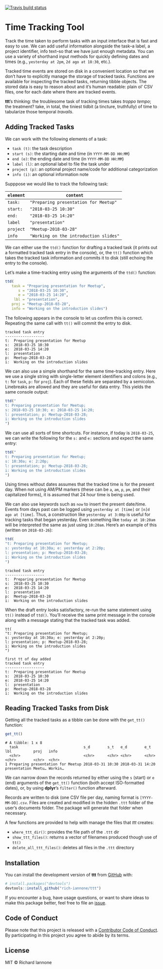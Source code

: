 
<!-- README.md is generated from README.Rmd. Please edit that file -->

[![Travis build
status](https://travis-ci.org/rich-iannone/ttt.svg?branch=master)](https://travis-ci.org/rich-iannone/ttt)

# Time Tracking Tool

Track the time taken to perform tasks with an input interface that is
fast and easy to use. We can add useful information alongside the task–a
label, a project identifier, info text–so that we have just enough
metadata. You can use a variety of shorthand input methods for quickly
defining dates and times (e.g., `yesterday at 2pm`, `2d ago at 18:30`,
etc.).

Tracked time events are stored on disk in a convenient location so that
we don’t have to explicitly manage the storage of tracked tasks.
Functions are available for inspecting the tracked tasks, returning
tibble objects. The stored data is easy to reason about and it’s human
readable: plain ol’ CSV files, one for each date where there are tracked
events.

**ttt**’s thinking: the troublesome task of tracking times takes *troppo
tempo*; the treatment? take, in total, the tiniest tidbit (a tincture,
truthfully) of time to tabularize those temporal *travails*.

## Adding Tracked Tasks

We can work with the following elements of a task:

  - `task (t)`: the task description
  - `start (s)`: the starting date and time (in `YYYY-MM-DD HH:MM`)
  - `end (e)`: the ending date and time (in `YYYY-MM-DD HH:MM`)
  - `label (l)`: an optional label to file the task under
  - `project (p)`: an optional project name/code for additional
    categorization
  - `info (i)`: an optional information note

Supppose we would like to track the following task:

| `element` | `content`                              |
| --------- | -------------------------------------- |
| `task:`   | `"Preparing presentation for Meetup"`  |
| `start:`  | `"2018-03-25 10:30"`                   |
| `end:`    | `"2018-03-25 14:20"`                   |
| `label`   | `"presentation"`                       |
| `project` | `"Meetup-2018-03-28"`                  |
| `info`    | `"Working on the introduction slides"` |

We can either use the `ttd()` function for drafting a tracked task (it
prints out a formatted tracked task entry in the console), or, the
`tt()` function which takes the tracked task information and commits it
to disk (still echoing the entry to the console).

Let’s make a time-tracking entry using the arguments of the `ttd()`
function:

``` r
ttd(
   task = "Preparing presentation for Meetup",
      s = "2018-03-25 10:30",
      e = "2018-03-25 14:20",
    lbl = "presentation",
   proj = "Meetup-2018-03-28",
   info = "Working on the introduction slides")
```

The following appears in the console to let us confirm this is correct.
Repeating the same call with `tt()` will commit the entry to disk.

    tracked task entry
    ------------------
    t:  Preparing presentation for Meetup
    s:  2018-03-25 10:30
    e:  2018-03-25 14:20
    l:  presentation
    p:  Meetup-2018-03-28
    i:  Working on the introduction slides

We can also use a simple shorthand for the same time-tracking entry.
Here we use a single string with single-letter element identifiers and
colons (e.g., `t:` for `task`, `p:` for `proj`). Each of these fields
are separated by a semicolon. Linebreaks are allowed and they are useful
for data entry. This yields the same console output:

``` r
ttd("
t: Preparing presentation for Meetup;
s: 2018-03-25 10:30; e: 2018-03-25 14:20;
l: presentation; p: Meetup-2018-03-28;
i: Working on the introduction slides
")
```

We can use all sorts of time shortcuts. For instance, if today is
`2018-03-25`, we can write the following for the `s:` and `e:` sections
and expect the same entry:

``` r
ttd("
t: Preparing presentation for Meetup;
s: 10:30a; e: 2:20p;
l: presentation; p: Meetup-2018-03-28;
i: Working on the introduction slides
")
```

Using times without dates assumes that the tracked time is for the
present day. When not using AM/PM markers (these can be `a`, `am`, `p`,
`pm`, and their capitalized forms), it is assumed that 24 hour time is
being used.

We can also use keywords such as `now` to insert the present date/time.
Events from days past can be logged using `yesterday at [time]` or `[n]d
ago at [time]`. Thus, a construction like `yesterday at 3:00p` is useful
for tracking tasks that began yesterday. Even something like `today
at 10:20am` will be interpreted the same as just using `10:20am`. Here’s
an example of this (written on `2018-03-26`):

``` r
ttd(
"t: Preparing presentation for Meetup;
s: yesterday at 10:30a; e: yesterday at 2:20p;
l: presentation; p: Meetup-2018-03-28;
i: Working on the introduction slides
")
```

    tracked task entry
    ------------------
    t:  Preparing presentation for Meetup
    s:  2018-03-25 10:30
    e:  2018-03-25 14:20
    l:  presentation
    p:  Meetup-2018-03-28
    i:  Working on the introduction slides

When the draft entry looks satisfactory, re-run the same statement using
`tt()` instead of `ttd()`. You’ll receive the same print message in the
console along with a message stating that the tracked task was added.

``` {r
tt(
"t: Preparing presentation for Meetup;
s: yesterday at 10:30a; e: yesterday at 2:20p;
l: presentation; p: Meetup-2018-03-28;
i: Working on the introduction slides
")
```

    first tt of day added
    tracked task entry
    ------------------
    t:  Preparing presentation for Meetup
    s:  2018-03-25 10:30
    e:  2018-03-25 14:20
    l:  presentation
    p:  Meetup-2018-03-28
    i:  Working on the introduction slides

## Reading Tracked Tasks from Disk

Getting all the tracked tasks as a tibble can be done with the
`get_tt()` function:

``` r
get_tt()
```

    # A tibble: 1 x 8
      task                              s_d        s_t   e_d        e_t   lbl          proj   info   
      <chr>                             <chr>      <chr> <chr>      <chr> <chr>        <chr>  <chr>  
    1 Preparing presentation for Meetup 2018-03-31 10:30 2018-03-31 14:20 presentation Meetu… Workin…

We can narrow down the records returned by either using the `s` (start)
or `e` (end) arguments of the `get_tt()` function (both accept
ISO-formatted dates), or, by using **dplyr**’s `filter()` function
afterward.

Records are written to disk (one CSV file per day, naming format is
`[YYYY-MM-DD].csv`. Files are created and modified in the hidden `.ttt`
folder of the user’s documents folder. The package will generate that
folder when necessary.

A few functions are provided to help with manage the files that *ttt*
creates:

  - `where_ttt_dir()`: provides the file path of the `.ttt` dir
  - `show_ttt_files()`: returns a vector of filenames produced though
    use of `tt()`
  - `delete_all_ttt_files()`: deletes all files in the `.ttt` directory

## Installation

You can install the development version of **ttt** from
[GitHub](https://github.com/) with:

``` r
# install.packages("devtools")
devtools::install_github("rich-iannone/ttt")
```

If you encounter a bug, have usage questions, or want to share ideas to
make this package better, feel free to file an
[issue](https://github.com/rich-iannone/ttt/issues).

## Code of Conduct

Please note that this project is released with a [Contributor Code of
Conduct](CODE_OF_CONDUCT.md). By participating in this project you agree
to abide by its terms.

## License

MIT © Richard Iannone

